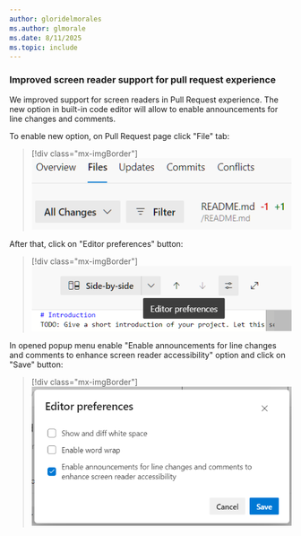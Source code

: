 ```yaml
---
author: gloridelmorales
ms.author: glmorale
ms.date: 8/11/2025
ms.topic: include
---
```


### Improved screen reader support for pull request experience

We improved support for screen readers in Pull Request experience.
The new option in built-in code editor will allow to enable announcements for line changes and comments.

To enable new option, on Pull Request page click "File" tab:

> [!div class="mx-imgBorder"]
> [![Image to show file tab.](../../media/260-repos-01.png "Image to show file tab.")](../../media/260-repos-01.png#lightbox) 

After that, click on "Editor preferences" button:

> [!div class="mx-imgBorder"]
> [![Image to Editor preferences button.](../../media/260-repos-02.png "Image to Editor preferences button.")](../../media/260-repos-02.png#lightbox)

In opened popup menu enable "Enable announcements for line changes and comments to enhance screen reader accessibility" option and click on "Save" button:

> [!div class="mx-imgBorder"]
> [![Image to Editor preferences.](../../media/260-repos-03.png "Image to Editor preferences.")](../../media/260-repos-03.png#lightbox)